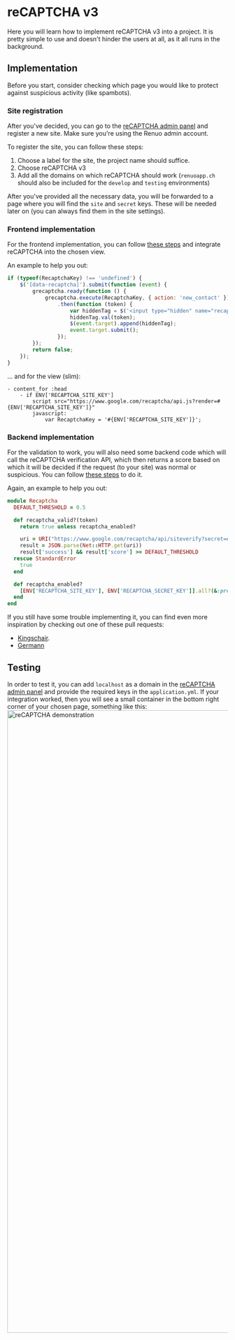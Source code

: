 # reCAPTCHA v3

Here you will learn how to implement reCAPTCHA v3 into a project. It is pretty simple to use and doesn't hinder the users at all, as it all runs in the background.

## Implementation
Before you start, consider checking which page you would like to protect against suspicious activity (like spambots).

### Site registration
After you've decided, you can go to the [reCAPTCHA admin panel](www.google.com/recaptcha/admin) and register a new site. Make sure you're using the Renuo admin account.

To register the site, you can follow these steps:
1. Choose a label for the site, the project name should suffice.
1. Choose reCAPTCHA v3
1. Add all the domains on which reCAPTCHA should work (`renuoapp.ch` should also be included for the `develop` and `testing` environments)

After you've provided all the necessary data, you will be forwarded to a page where you will find the `site` and `secret` keys. These will be needed later on (you can always find them in the site settings).

### Frontend implementation
For the frontend implementation, you can follow [these steps](https://developers.google.com/recaptcha/docs/v3) and integrate reCAPTCHA into the chosen view.

An example to help you out:
```javascript
if (typeof(RecaptchaKey) !== 'undefined') {
    $('[data-recaptcha]').submit(function (event) {
        grecaptcha.ready(function () {
            grecaptcha.execute(RecaptchaKey, { action: 'new_contact' })
                .then(function (token) {
                    var hiddenTag = $('<input type="hidden" name="recaptcha">');
                    hiddenTag.val(token);
                    $(event.target).append(hiddenTag);
                    event.target.submit();
                });
        });
        return false;
    });
}
```

... and for the view (slim):
```slim
- content_for :head
    - if ENV['RECAPTCHA_SITE_KEY']
        script src="https://www.google.com/recaptcha/api.js?render=#{ENV['RECAPTCHA_SITE_KEY']}"
        javascript:
            var RecaptchaKey = '#{ENV['RECAPTCHA_SITE_KEY']}';
```

### Backend implementation
For the validation to work, you will also need some backend code which will call the reCAPTCHA verification API, which then returns a score based on which it will be decided if the request (to your site) was normal or suspicious. You can follow [these steps](https://developers.google.com/recaptcha/docs/verify) to do it.

Again, an example to help you out:
```ruby
module Recaptcha
  DEFAULT_THRESHOLD = 0.5

  def recaptcha_valid?(token)
    return true unless recaptcha_enabled?

    uri = URI("https://www.google.com/recaptcha/api/siteverify?secret=#{ENV['RECAPTCHA_SECRET_KEY']}&response=#{token}")
    result = JSON.parse(Net::HTTP.get(uri))
    result['success'] && result['score'] >= DEFAULT_THRESHOLD
  rescue StandardError
    true
  end

  def recaptcha_enabled?
    [ENV['RECAPTCHA_SITE_KEY'], ENV['RECAPTCHA_SECRET_KEY']].all?(&:present?)
  end
end
```

If you still have some trouble implementing it, you can find even more inspiration by checking out one of these pull requests:
- [Kingschair](https://github.com/renuo/kingschair2/pull/182).
- [Germann](https://github.com/renuo/germann/pull/314)

## Testing
In order to test it, you can add `localhost` as a domain in the [reCAPTCHA admin panel](www.google.com/recaptcha/admin) and provide the required keys in the `application.yml`. If your integration worked, then you will see a small container in the bottom right corner of your chosen page, something like this:
<img width="1425" alt="reCAPTCHA demonstration" src="https://user-images.githubusercontent.com/31915276/55479133-ae4f8c80-561d-11e9-9df2-d94cbc5f92d3.png">
